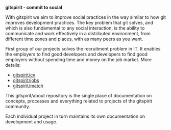 **gitspirit - commit to social**

With gitspirit we aim to improve social practices in the way similar to how git improves development practices. The key problem that git solves, and which is also fundamental to any social interaction, is the ability to communicate and work effectively in a distributed environment, from different time zones and places, with as many peers as you want.

First group of our projects solves the recruitment problem in IT. It enables the employers to find good developers and developers to find good employers without spending time and money on the job market. More details:
* [gitspirit/cv](https://github.com/gitspirit/cv)
* [gitspirit/jobs](https://github.com/gitspirit/jobs)
* [gitspirit/match](https://github.com/gitspirit/match)

This gitspirit/about repository is the single place of documentation on concepts, processes and everything related to projects of the gitspirit community.

Each individual project in turn maintains its own documentation on development and usage.


